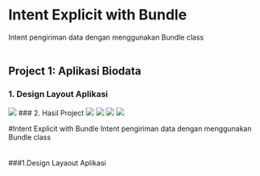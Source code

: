 # Intent Explicit with Bundle
Intent pengiriman data dengan menggunakan Bundle class
<br><br>
## Project 1: Aplikasi Biodata
### 1. Design Layout Aplikasi 
<img src="https://github.com/afifamar22/androidfundamental/blob/master/pendakian/picture/design.png"/>
### 2. Hasil Project
<img src="https://github.com/afifamar22/androidfundamental/blob/master/pendakian/picture/tamp1.png"/>
<img src="https://github.com/afifamar22/androidfundamental/blob/master/pendakian/picture/tamp2.png"/>
<img src="https://github.com/afifamar22/androidfundamental/blob/master/pendakian/picture/tamp3.png"/>
<img src="https://github.com/afifamar22/androidfundamental/blob/master/pendakian/picture/tamp4.png"/>
          
#Intent Explicit with Bundle
Intent pengiriman data dengan menggunakan Bundle class 
<br><br><br>
###1.Design Layaout Aplikasi 
<ing src=""/>
